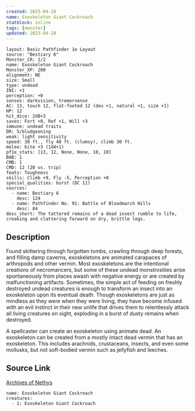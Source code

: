 ```yaml
---
created: 2023-04-28
name: Exoskeleton Giant Cockroach
statblock: inline
tags: [monster]
updated: 2023-04-28
---
```

```statblock
layout: Basic Pathfinder 1e Layout
source: "Bestiary 6"
Monster_CR: 1/2
name: Exoskeleton Giant Cockroach
Monster_XP: 200
alignment: NE
size: Small
type: undead
INI: +1
perception: +0
senses: darkvision, tremorsense
AC: 13, touch 12, flat-footed 12 (dex +1, natural +1, size +1)
HP: 12
hit_dice: 2d8+3
saves: Fort +0, Ref +1, Will +3
immune: undead traits
DR: 5/bludgeoning
weak: light sensitivity
speed: 30 ft., fly 40 ft. (clumsy), climb 30 ft.
melee: bite +3 (1d4+1)
pf1e_stats: [13, 12, None, None, 10, 10]
BAB: 1
CMB: 1
CMD: 12 (20 vs. trip)
feats: Toughness
skills: Climb +9, Fly -5, Perception +0
special_qualities: burst (DC 11)
sources:
  - name: Bestiary 6
    desc: 124
  - name: Pathfinder No. 91: Battle of Bloodmarch Hills
    desc: 84
desc_short: The tattered remains of a dead insect rumble to life, creaking and clattering forward on dry, brittle legs.
```
## Description
Found skittering through forgotten tombs, crawling through deep forests, and filling damp caverns, exoskeletons are animated carapaces of arthropods and other vermin. Most exoskeletons are the intentional creations of necromancers, but some of these undead monstrosities arise spontaneously from places awash with negative energy or are created by malfunctioning artifacts. Sometimes, the simple act of feeding on freshly destroyed undead creatures is enough to transform an insect into an exoskeleton upon its eventual death. Though exoskeletons are just as mindless as they were when they were living, they have become infused with an evil instinct in their new unlife that drives them to relentlessly attack all living creatures on sight, exploding in a burst of dusty remains when destroyed. 

A spellcaster can create an exoskeleton using animate dead. An exoskeleton can be created from a mostly intact dead vermin that has an exoskeleton. This includes arachnids, crustaceans, insects, and even some mollusks, but not soft-bodied vermin such as jellyfish and leeches.
## Source Link
[Archives of Nethys](https://aonprd.com/MonsterDisplay.aspx?ItemName=Exoskeleton%20Giant%20Cockroach)
```encounter-table
name: Exoskeleton Giant Cockroach
creatures:
  - 1: Exoskeleton Giant Cockroach
```
